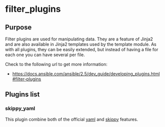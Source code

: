 # filter_plugins

## Purpose

Filter plugins are used for manipulating data. They are a feature of Jinja2 and are also available in Jinja2 templates used by the template module. As with all plugins, they can be easily extended, but instead of having a file for each one you can have several per file.

Check to the following url to get more information:

* https://docs.ansible.com/ansible/2.5/dev_guide/developing_plugins.html#filter-plugins

## Plugins list

### skippy_yaml

This plugin combine both of the official [yaml](https://docs.ansible.com/ansible/2.7/plugins/callback/yaml.html) and [skippy](https://docs.ansible.com/ansible/2.7/plugins/callback/skippy.html) features.